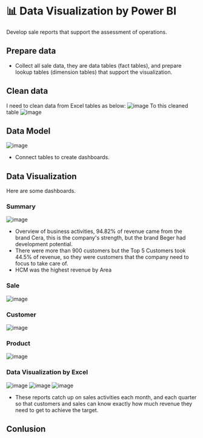 # 📊 Data Visualization by Power BI
Develop sale reports that support the assessment of operations.
## Prepare data
- Collect all sale data, they are data tables (fact tables), and prepare lookup tables (dimension tables) that support the visualization.
## Clean data
I need to clean data from Excel tables as below:
![image](https://github.com/hhienly/PowerBI/assets/138852319/bef4ee46-3947-4896-a8d0-dc89917d4f67)
To this cleaned table
![image](https://github.com/hhienly/PowerBI/assets/138852319/8c9af306-a376-433d-bfb5-f3cac4e42471)

## Data Model
![image](https://github.com/hhienly/PowerBI/assets/138852319/b42f9b33-2fb7-47e4-8b55-6a76914b04a1)
- Connect tables to create dashboards.

## Data Visualization
Here are some dashboards.
### Summary
![image](https://github.com/hhienly/PowerBI/assets/138852319/fc415a6a-e3a3-4754-b6ab-c5908024188d)

- Overview of business activities, 94.82% of revenue came from the brand Cera, this is the company's strength, but the brand Beger had development potential.
- There were more than 900 customers but the Top 5 Customers took 44.5% of revenue, so they were customers that the company need to focus to take care of.
- HCM was the highest revenue by Area

### Sale
![image](https://github.com/hhienly/PowerBI/assets/138852319/128b65c0-ff59-4430-8410-2d29a7a9d853)


### Customer
![image](https://github.com/hhienly/PowerBI/assets/138852319/ae5d4d77-ee68-4a57-a3ed-2e854ca9b904)


### Product
![image](https://github.com/hhienly/PowerBI/assets/138852319/a7cdeaf0-5c66-4c11-96ac-871c3adcff3d)


### Data Visualization by Excel
![image](https://github.com/hhienly/PowerBI/assets/138852319/f0888b5a-19aa-4236-befc-2a14aa08a33d)
![image](https://github.com/hhienly/PowerBI/assets/138852319/3ea23d9b-e503-49d9-92c2-f43d587b38ee)
![image](https://github.com/hhienly/PowerBI/assets/138852319/73153f84-56c1-4837-9fee-aeecec2df8ff)

- These reports catch up on sales activities each month, and each quarter so that customers and sales can know exactly how much revenue they need to get to achieve the target.

## Conlusion
